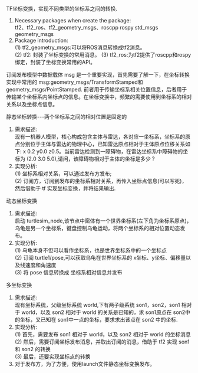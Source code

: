TF坐标变换，实现不同类型的坐标系之间的转换.  
1. Necessary packages when create the package:  
   tf2、tf2_ros、tf2_geometry_msgs、roscpp rospy std_msgs geometry_msgs
2. Package introduction:  
   (1) tf2_geometry_msgs:可以将ROS消息转换成tf2消息。  
   (2) tf2: 封装了坐标变换的常用消息。 
   (3) tf2_ros:为tf2提供了roscpp和rospy绑定，封装了坐标变换常用的API。 

订阅发布模型中数据载体 msg 是一个重要实现，首先需要了解一下，在坐标转换实现中常用的 msg:geometry_msgs/TransformStamped和geometry_msgs/PointStamped. 前者用于传输坐标系相关位置信息，后者用于传输某个坐标系内坐标点的信息。在坐标变换中，频繁的需要使用到坐标系的相对关系以及坐标点信息。  

静态坐标转换---两个坐标系之间的相对位置是固定的  
1. 需求描述:  
   现有一机器人模型，核心构成包含主体与雷达，各对应一坐标系，坐标系的原点分别位于主体与雷达的物理中心，已知雷达原点相对于主体原点位移关系如下: x 0.2 y0.0 z0.5。当前雷达检测到一障碍物，在雷达坐标系中障碍物的坐标为 (2.0 3.0 5.0),请问，该障碍物相对于主体的坐标是多少？ 
2. 实现分析:  
   (1) 坐标系相对关系，可以通过发布方发布;  
   (2) 订阅方，订阅到发布的坐标系相对关系，再传入坐标点信息(可以写死)，然后借助于 tf 实现坐标变换，并将结果输出.  

动态坐标变换  
1. 需求描述:  
   启动 turtlesim_node,该节点中窗体有一个世界坐标系(左下角为坐标系原点)，乌龟是另一个坐标系，键盘控制乌龟运动，将两个坐标系的相对位置动态发布。 
2. 实现分析:  
   (1) 乌龟本身不但可以看作坐标系，也是世界坐标系中的一个坐标点  
   (2) 订阅 turtle1/pose,可以获取乌龟在世界坐标系的 x坐标、y坐标、偏移量以及线速度和角速度  
   (3) 将 pose 信息转换成 坐标系相对信息并发布  

多坐标变换  
1. 需求描述:  
   现有坐标系统，父级坐标系统 world,下有两子级系统 son1，son2，son1 相对于 world，以及 son2 相对于 world 的关系是已知的，求 son1原点在 son2中的坐标，又已知在 son1中一点的坐标，要求求出该点在 son2 中的坐标.  
2. 实现分析:  
   (1) 首先，需要发布 son1 相对于 world，以及 son2 相对于 world 的坐标消息  
   (2) 然后，需要订阅坐标发布消息，并取出订阅的消息，借助于 tf2 实现 son1 和 son2 的转换  
   (3) 最后，还要实现坐标点的转换  
3. 对于发布方，为了方便，使用launch文件静态坐标变换发布。